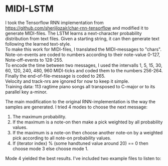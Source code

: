 # MIDI-LSTM

I took the Tensorflow RNN implementation from https://github.com/sherjilozair/char-rnn-tensorflow and modified it to generate MIDI-files.
The LSTM learns a next-character probability distribution from text files. Given a starting string, it can then generate text following the learned text-style.  
To make this work for MIDI-files, I translated the MIDI-messages to "chars".  
Note-on-events are coded to numbers according to their note-value 0-127, Note-off-events to 128-255.  
To encode the time between two messages, I used the intervalls 1, 5, 15, 30, 60, 120, 240, 480, 960 MIDI-ticks and coded them to the
numbers 256-264. Finally the end-of-file-message is coded to 265.  
Velocity and track-nrs are ignored for now to keep it simple.  
Training data:
113 ragtime piano songs all transposed to C-major or to its parallel key a-minor.

The main modification to the original RNN-implementation is the way the samples are generated. I tried 4 modes to choose the next message:
1. The maximum probability.
2. If the maximum is a note-on then make a pick weighted by all probability values.
3. If the maximum is a note-on then choose another note-on by a weighted pick according to all note-on probability values.
4. If (iterator index) % (some handtuned value around 20) == 0 then choose mode 3 else choose mode 1.

Mode 4 yielded the best results. I've included two example files to listen to: 
